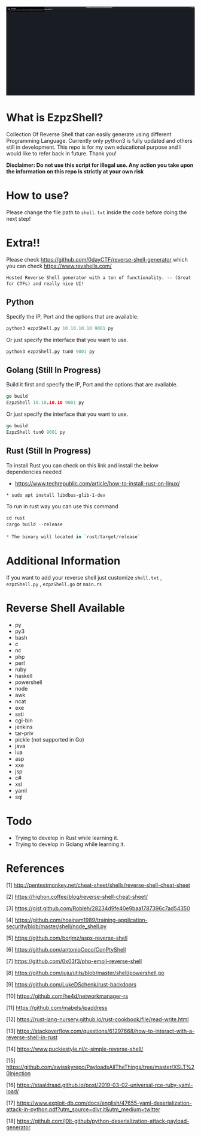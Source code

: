 ![](https://github.com/H0j3n/EzpzShell/blob/main/demo.gif)

# What is EzpzShell?

Collection Of Reverse Shell that can easily generate using different Programming Language. Currently only python3 is fully updated and others still in development. This repo is for my own educational purpose and I would like to refer back in future. Thank you!

**Disclaimer: Do not use this script for illegal use. Any action you take upon the information on this repo is strictly at your own risk**

# How to use?

Please change the file path to `shell.txt` inside the code before doing the next step!

# Extra!!

Please check https://github.com/0dayCTF/reverse-shell-generator which you can check https://www.revshells.com/

```
Hosted Reverse Shell generator with a ton of functionality. -- (Great for CTFs) and really nice UI!
```

## Python

Specify the IP, Port and the options that are available.

```python
python3 ezpzShell.py 10.10.10.10 9001 py
```

Or just specify the interface that you want to use.

```python
python3 ezpzShell.py tun0 9001 py
```

## Golang (Still In Progress)

Build it first and specify the IP, Port and the options that are available.

```go
go build
EzpzShell 10.10.10.10 9001 py
```

Or just specify the interface that you want to use.

```go
go build
EzpzShell tun0 9001 py
```

## Rust (Still In Progress)

To install Rust you can check on this link and install the below dependencies needed

* https://www.techrepublic.com/article/how-to-install-rust-on-linux/

```
* sudo apt install libdbus-glib-1-dev
```

To run in rust way you can use this command

```rs
cd rust
cargo build --release

* The binary will located in `rust/target/release`
```

# Additional Information

If you want to add your reverse shell just customize `shell.txt` , `ezpzShell.py` , `ezpzShell.go` or `main.rs`

# Reverse Shell Available

* py
* py3
* bash
* c
* nc
* php
* perl
* ruby
* haskell
* powershell
* node
* awk
* ncat
* exe
* ssti
* cgi-bin
* jenkins
* tar-priv
* pickle (not supported in Go)
* java
* lua
* asp
* xxe
* jsp
* c#
* xsl
* yaml
* sql

# Todo

* Trying to develop in Rust while learning it.
* Trying to develop in Golang while learning it.

# References

[1] http://pentestmonkey.net/cheat-sheet/shells/reverse-shell-cheat-sheet

[2] https://highon.coffee/blog/reverse-shell-cheat-sheet/

[3] https://gist.github.com/Robleh/28234d9fe40e9baa1787396c7ad54350

[4] https://github.com/hoainam1989/training-application-security/blob/master/shell/node_shell.py

[5] https://github.com/borjmz/aspx-reverse-shell

[6] https://github.com/antonioCoco/ConPtyShell

[7] https://github.com/0x03f3/php-emoji-reverse-shell

[8] https://github.com/juju/utils/blob/master/shell/powershell.go

[9] https://github.com/LukeDSchenk/rust-backdoors

[10] https://github.com/he4d/networkmanager-rs

[11] https://github.com/mabels/ipaddress

[12] https://rust-lang-nursery.github.io/rust-cookbook/file/read-write.html

[13] https://stackoverflow.com/questions/61297668/how-to-interact-with-a-reverse-shell-in-rust

[14] https://www.puckiestyle.nl/c-simple-reverse-shell/

[15] https://github.com/swisskyrepo/PayloadsAllTheThings/tree/master/XSLT%20Injection

[16] https://staaldraad.github.io/post/2019-03-02-universal-rce-ruby-yaml-load/

[17] https://www.exploit-db.com/docs/english/47655-yaml-deserialization-attack-in-python.pdf?utm_source=dlvr.it&utm_medium=twitter

[18] https://github.com/j0lt-github/python-deserialization-attack-payload-generator
